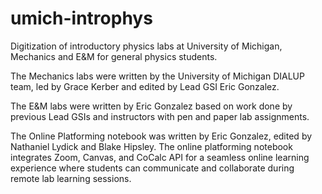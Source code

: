 # umich-introphys
Digitization of introductory physics labs at University of Michigan, Mechanics and E&amp;M for general physics students.

The Mechanics labs were written by the University of Michigan DIALUP team, led by Grace Kerber and edited by Lead GSI Eric Gonzalez.

The E&M labs were written by Eric Gonzalez based on work done by previous Lead GSIs and instructors with pen and paper lab assignments. 

The Online Platforming notebook was written by Eric Gonzalez, edited by Nathaniel Lydick and Blake Hipsley. The online platforming notebook integrates Zoom, Canvas, and CoCalc API for a seamless online learning experience where students can communicate and collaborate during remote lab learning sessions.
